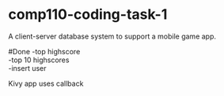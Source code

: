 # comp110-coding-task-1
A client-server database system to support a mobile game app.

#Done
-top highscore  
-top 10 highscores  
-insert user  

Kivy app uses callback
